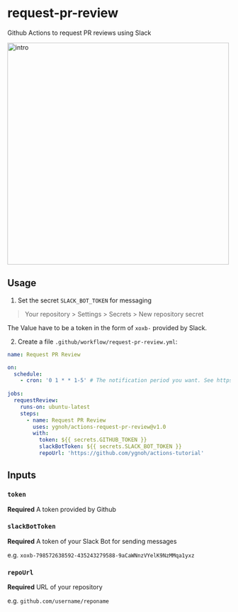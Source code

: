 # request-pr-review

Github Actions to request PR reviews using Slack

<img src="https://user-images.githubusercontent.com/13075245/164355227-bb405486-d598-4414-b654-2129826b039c.png" width="500" alt="intro">

## Usage

1. Set the secret `SLACK_BOT_TOKEN` for messaging

> Your repository > Settings > Secrets > New repository secret

The Value have to be a token in the form of `xoxb-` provided by Slack.

2. Create a file `.github/workflow/request-pr-review.yml`:

```yml
name: Request PR Review

on:
  schedule:
    - cron: '0 1 * * 1-5' # The notification period you want. See https://crontab.guru/
    
jobs:
  requestReview:
    runs-on: ubuntu-latest
    steps:
      - name: Request PR Review
        uses: ygnoh/actions-request-pr-review@v1.0
        with:
          token: ${{ secrets.GITHUB_TOKEN }}
          slackBotToken: ${{ secrets.SLACK_BOT_TOKEN }}
          repoUrl: 'https://github.com/ygnoh/actions-tutorial'
```

## Inputs

### `token`

**Required** A token provided by Github

### `slackBotToken`

**Required** A token of your Slack Bot for sending messages

e.g. `xoxb-798572638592-435243279588-9aCaWNnzVYelK9NzMMqa1yxz`

### `repoUrl`

**Required** URL of your repository

e.g. `github.com/username/reponame`


